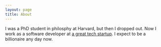 ```yaml
---
layout: page
title: About
---
```


I was a PhD student in philosphy at Harvard, but then I dropped out. Now I work as a software developer at [a great tech startup](http://www.sandglaz.com/). I expect to be a billionaire any day now.
